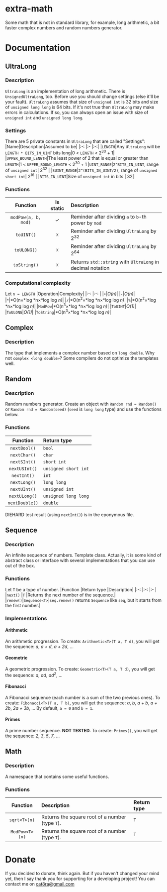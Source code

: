 # extra-math
Some math that is not in standard library, for example, long arithmetic, a bit faster complex numbers and random numbers generator.

# Documentation
## UltraLong
### Description
`UltraLong` is an implementation of long arithmetic. There is `UnsignedUltraLong`, too. Before use you should change settings (else it'll be your fault). `UltraLong` assumes that size of `unsigned int` is 32 bits and size of `unsigned long long` is 64 bits. If it's not true then `UltraLong` may make errors in calculations. If so, you can always open an issue with size of `unsigned int` and `unsigned long long`.
### Settings
There are 5 private constants in `UltraLong` that are called "Settings":
|Name|Description|Assumed to be|
|:-: |:-         |:-:|
|`LENGTH`|Any `UltraLong` will be `LENGTH * BITS_IN_UINT` bits long|0 < `LENGTH` < 2<sup>30</sup> + 1|
|`UPPER_BOUND_LENGTH`|The least power of 2 that is equal or greater than `LENGTH`|1 < `UPPER_BOUND_LENGTH` < 2<sup>30</sup> + 1
|`UINT_RANGE`|`2^BITS_IN_UINT`, range of `unsigned int`| 2<sup>32</sup> |
|`SUINT_RANGE`|`2^(BITS_IN_UINT/2)`, range of `unsigned short int`| 2<sup>16</sup> |
|`BITS_IN_UINT`|Size of `unsigned int` in bits | 32|
### Functions
|Function|Is static|Description|
|:-:     |:-:      |:-         |
|`modPow(a, b, mod)`  | ✓ |Reminder after dividing `a` to `b`-th power by `mod`|
|`toUINT()`| ☓ |Reminder after dividing `UltraLong` by 2<sup>32</sup>|
|`toULONG()`| ☓ |Reminder after dividing `UltraLong` by 2<sup>64</sup>|
|`toString()`| ☓ |Returns `std::string` with `UltraLong` in decimal notation|
### Computational complexity
Let `n = LENGTH`
|Operation|Complexity|
|:-:      |:-:       |
|`+`|*O(n)*|
|`-`|*O(n)*|
|`*`|*O(n×*log *n×*log log *n)*|
|`/`|*O(n<sup>2</sup>×*log *n×*log log *n)*|
|`%`|*O(n<sup>2</sup>×*log *n×*log log *n)*|
|`ModPow`|*O(n<sup>3</sup>×*log *n×*log log *n)*|
|`ToUINT`|*O(1)*|
|`ToULONG`|*O(1)*|
|`ToString`|*O(n<sup>3</sup>×*log *n×*log log *n)*|

## Complex
### Description
The type that implements a complex number based on `long double`. Why not `complex <long double>`? Some compilers do not optimize the templates well.

## Random
### Description
Random numbers generator. Create an object with `Random rnd = Random()` or `Random rnd = Random(seed)` (`seed` is `long long` type) and use the functions below.
### Functions
|Function      |Return type           |
|:-:           |:-                    |
|`nextBool()`  | `bool`               |
|`nextChar()`  | `char`               |
|`nextSInt()`  | `short int`          |
|`nextUSInt()` | `unsigned short int` |
|`nextInt()`   | `int`                |
|`nextLong()`  | `long long`          |
|`nextUInt()`  | `unsigned int`       |
|`nextULong()` | `unsigned long long` |
|`nextDouble()`| `double`             |

DIEHARD test result (using `nextInt()`) is in the eponymous file.
## Sequence
### Description
An infinite sequence of numbers. Template class. Actually, it is some kind of abstract class or interface with several implementations that you can use out of the box.
### Functions
Let `T` be a type of number.
|Function |Return type  |Description|
|:-:      |:-:          |:-         |
|`next()` |`T`          |Returns the next number of the sequence.|
|`renew()`|`Sequence<T>`|`seq.renew()` returns `Sequence` like `seq`, but it starts from the first number.|
### Implementations
#### Arithmetic
An arithmetic progression. To create: `Arithmetic<T>(T a, T d)`, you will get the sequence: *a*, *a + d*, *a + 2d*, ...
#### Geometric
A geometric progression. To create: `Geometric<T>(T a, T d)`, you will get the sequence: *a*, *ad*, *ad<sup>2</sup>*, ...
#### Fibonacci
A Fibonacci sequence (each number is a sum of the two previous ones). To create: `Fibonacci<T>(T a, T b)`, you will get the sequence: *a*, *b*, *a + b*, *a + 2b*, *2a + 3b*, ...
By default, `a = 0` and `b = 1`.
#### Primes
A prime number sequence. **NOT TESTED.** To create: `Primes()`, you will get the sequence: *2*, *3*, *5*, *7*, ...
## Math
### Description
A namespace that contains some useful functions.
### Functions
|Function      |Description|Return type|
|:-:           |:-         |:-         |
|`sqrt<T>(n)`  |Returns the square root of a number (type `T`).|`T`|
|`ModPow<T>(n)`|Returns the square root of a number (type `T`).|`T`|

# Donate
If you decided to donate, think again. But if you haven't changed your mind yet, then I say thank you for supporting for a developing project! You can contact me on cat8ra@gmail.com